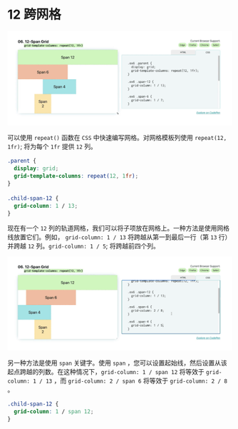 # 12 跨网格

![效果](assets/images/效果.gif)

可以使用 `repeat()` 函数在 `CSS` 中快速编写网格。对网格模板列使用 `repeat(12, 1fr)`; 将为每个 `1fr` 提供 `12` 列。

```css
.parent {
  display: grid;
  grid-template-columns: repeat(12, 1fr);
}

.child-span-12 {
  grid-column: 1 / 13;
}
```

现在有一个 `12` 列的轨道网格，我们可以将子项放在网格上。一种方法是使用网格线放置它们。例如， `grid-column: 1 / 13` 将跨越从第一到最后一行（第 `13` 行）并跨越 `12` 列。`grid-column: 1 / 5`; 将跨越前四个列。

![效果2](assets/images/效果2.gif)

另一种方法是使用 `span` 关键字。使用 `span` ，您可以设置起始线，然后设置从该起点跨越的列数。在这种情况下，`grid-column: 1 / span 12` 将等效于 `grid-column: 1 / 13` ，而 `grid-column: 2 / span 6` 将等效于 `grid-column: 2 / 8` 。

```css
.child-span-12 {
  grid-column: 1 / span 12;
}
```
